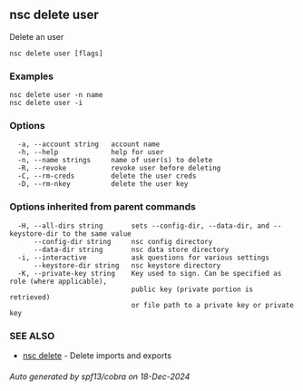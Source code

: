 ## nsc delete user

Delete an user

```
nsc delete user [flags]
```

### Examples

```
nsc delete user -n name
nsc delete user -i
```

### Options

```
  -a, --account string   account name
  -h, --help             help for user
  -n, --name strings     name of user(s) to delete
  -R, --revoke           revoke user before deleting
  -C, --rm-creds         delete the user creds
  -D, --rm-nkey          delete the user key
```

### Options inherited from parent commands

```
  -H, --all-dirs string       sets --config-dir, --data-dir, and --keystore-dir to the same value
      --config-dir string     nsc config directory
      --data-dir string       nsc data store directory
  -i, --interactive           ask questions for various settings
      --keystore-dir string   nsc keystore directory
  -K, --private-key string    Key used to sign. Can be specified as role (where applicable),
                              public key (private portion is retrieved)
                              or file path to a private key or private key 
```

### SEE ALSO

* [nsc delete](nsc_delete.md)	 - Delete imports and exports

###### Auto generated by spf13/cobra on 18-Dec-2024
